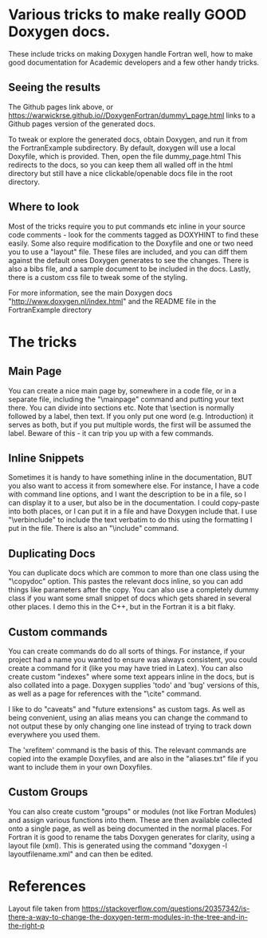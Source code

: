 
# Various tricks to make really GOOD Doxygen docs.

These include tricks on making Doxygen handle Fortran well, how to make good documentation
for Academic developers and a few other handy tricks.

## Seeing the results
The Github pages link above, or https://warwickrse.github.io//DoxygenFortran/dummy\_page.html
links to a Github pages version of the generated docs.

To tweak or explore the generated docs, obtain Doxygen, and run it from the FortranExample subdirectory. By
default, doxygen will use a local Doxyfile, which is provided. Then, open the file dummy\_page.html
This redirects to the docs, so you can keep them all walled off in the html directory but still have
a nice clickable/openable docs file in the root directory.

## Where to look

Most of the tricks require you to put commands etc inline in your source code comments - look for the
comments tagged as DOXYHINT to find these easily. Some also require modification to the Doxyfile
and one or two need you to use a "layout" file. These files are included, and you can diff them against
the default ones Doxygen generates to see the changes. There is also a bibs file, and a sample document
to be included in the docs. Lastly, there is a custom css file to tweak some of the styling.

For more information, see the main Doxygen docs "http://www.doxygen.nl/index.html" and the README file
in the FortranExample directory

# The tricks

## Main Page

You can create a nice main page by, somewhere in a code file, or in a separate file, including the "\mainpage"
command and putting your text there. You can divide into sections etc. Note that \section is normally
followed by a label, then text.
If you only put one word (e.g. Introduction) it serves as both, but if you put multiple words, the first will be
assumed the label. Beware of this - it can trip you up with a few commands.


## Inline Snippets

Sometimes it is handy to have something inline in the documentation, BUT you also want to access it from somewhere
else. For instance, I have a code with command line options, and I want the description to be in a file, so I can
display it to a user, but also be in the documentation. I could copy-paste into both places, or I can put it in
a file and have Doxygen include that. I use "\verbinclude" to include the text verbatim to do this using the
formatting I put in the file. There is also an "\include" command.

## Duplicating Docs

You can duplicate docs which are common to more than one class using the "\copydoc" option. This pastes the relevant
docs inline, so you can add things like parameters after the copy. You can also use a completely dummy class if
you want some small snippet of docs which gets shared in several other places. I demo this in the C++, but in the Fortran
it is a bit flaky.


## Custom commands

You can create commands do do all sorts of things. For instance, if your project had a name you wanted to ensure
was always consistent, you could create a command for it (like you may have tried in Latex). You can also create
custom "indexes" where some text appears inline in the docs, but is also collated into a page. Doxygen
supplies 'todo' and 'bug' versions of this, as well as a page for references with the "\cite" command.

I like to do "caveats" and "future extensions" as custom tags. As well as being convenient, using an alias
means you can change the command to not output these by only changing one line instead of trying to track
down everywhere you used them.

The 'xrefitem' command is the basis of this. The relevant commands are
copied into the example Doxyfiles, and are also in the "aliases.txt" file if you want to include them
in your own Doxyfiles.

## Custom Groups

You can also create custom "groups" or modules (not like Fortran Modules) and assign various functions into them.
These are then available collected onto a single page, as well as being documented in the normal places. For Fortran
it is good to rename the tabs Doxygen generates for clarity, using a layout file (xml). This is generated using
the command "doxygen -l layoutfilename.xml" and can then be edited.

# References
Layout file taken from https://stackoverflow.com/questions/20357342/is-there-a-way-to-change-the-doxygen-term-modules-in-the-tree-and-in-the-right-p

